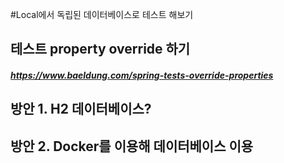 #Local에서 독립된 데이터베이스로 테스트 해보기

## 테스트 property override 하기
##### https://www.baeldung.com/spring-tests-override-properties

## 방안 1. H2 데이터베이스?

## 방안 2. Docker를 이용해 데이터베이스 이용